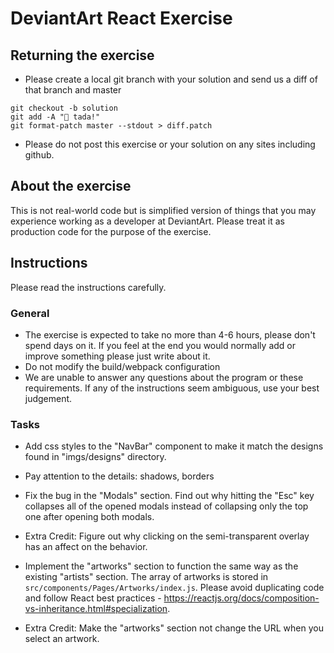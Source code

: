 # DeviantArt React Exercise

## Returning the exercise

* Please create a local git branch with your solution and send us a diff of that branch and master
```
git checkout -b solution
git add -A "🎉 tada!"
git format-patch master --stdout > diff.patch
```
* Please do not post this exercise or your solution on any sites including github.

## About the exercise

This is not real-world code but is simplified version of things that you may experience working as a developer at DeviantArt.
Please treat it as production code for the purpose of the exercise.

## Instructions

Please read the instructions carefully.

### General

* The exercise is expected to take no more than 4-6 hours, please don't spend days on it. If you feel at the end you would normally add or improve something please just write about it.
* Do not modify the build/webpack configuration
* We are unable to answer any questions about the program or these requirements. If any of the instructions seem ambiguous, use your best judgement.

### Tasks

* Add css styles to the "NavBar" component to make it match the designs found in "imgs/designs" directory.
 * Pay attention to the details: shadows, borders

* Fix the bug in the "Modals" section. Find out why hitting the "Esc" key collapses all of the opened modals instead of collapsing only the top one after opening both modals.
 * Extra Credit: Figure out why clicking on the semi-transparent overlay has an affect on the behavior.

* Implement the "artworks" section to function the same way as the existing "artists" section. The array of artworks is stored in `src/components/Pages/Artworks/index.js`. Please avoid duplicating code and follow React best practices - https://reactjs.org/docs/composition-vs-inheritance.html#specialization.
 * Extra Credit: Make the "artworks" section not change the URL when you select an artwork.
